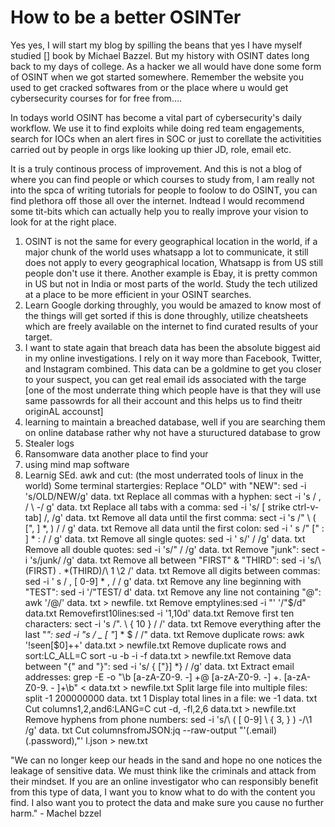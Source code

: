 # How to be a better OSINTer
Yes yes, I will start my blog by spilling the beans that yes I have myself studied [] book by Michael Bazzel. But my history with OSINT dates long back to my days of college. As a hacker we all would have done some form of OSINT when we got started somewhere. Remember the website you used to get cracked softwares from or the place where u would get cybersecurity courses for for free from....

In todays world OSINT has become a vital part of cybersecurity's daily workflow. We use it to find exploits while doing red team engagements, search for IOCs when an alert fires in SOC or just to corellate the activitities carried out by people in orgs like looking up thier JD, role, email etc.

It is a truly continous process of improvement. And this is not a blog of where you can find people or which courses to study from, I am really not into the spca of writing tutorials for people to foolow to do OSINT, you can find plethora off those all over the internet. Indtead I would recommend some tit-bits which can actually help you to really improve your vision to look for at the right place.

1. OSINT is not the same for every geographical location in the world, if a major chunk of the world uses whatsapp a lot to communicate, it still does not apply to every geographical location, Whatsapp is from US still people don't use it there. Another example is Ebay, it is pretty common in US but not in India or most parts of the world. Study the tech utilized at a place to be more efficient in your OSINT searches.
2.  Learn Google dorking throughly, you would be amazed to know most of the things will get sorted if this is done throughly, utilize cheatsheets which are freely available on the internet to find curated results of your target.
3.  I want to state again that breach
data has been the absolute biggest aid in my online investigations. I rely on it way more than Facebook, Twitter,
and Instagram combined. This data can be a goldmine to get you closer to your suspect, you can get real email ids associated with the targe [one of the most underrate thing which people have is that they will use same passowrds for all their account and this helps us to find theitr originAL accounst]
4. learning to maintain a breached database, well if you are searching them on online database rather why not have a stuructured database to grow 
5. Stealer logs
6. Ransomware data another place to find your
8. using mind map software
9. Learnig SEd. awk and cut: (the most underrated tools of linux in the world)
   Some terminal startergies:
   Replace "OLD" with "NEW": sed -i 's/OLD/NEW/g' data. txt
Replace all commas with a hyphen: sect -i 's / \, / \ -/ g' data. txt
Replace all tabs with a comma: sed -i 's/ [ strike ctrl-v-tab] /\, /g' data. txt
Remove all data until the first comma: sect -i 's /" \ ( [", ] *, \) / / g' data. txt
Remove all data until the first colon: sed -i ' s /" [" : ] * : / / g' data. txt
Remove all single quotes: sed -i ' s/\' / /g' data. txt
Remove all double quotes: sed -i 's/\" / /g' data. txt
Remove "junk": sect -i 's/junk/ /g' data. txt
Remove all between "FIRST" & "THIRD": sed -i 's/\ (FIRST\) . *\(THIRD\)/\ 1 \2 /' data. txt
Remove all digits between commas: sed -i ' s / \, [ 0-9] * \, / / g' data. txt
Remove any line beginning with "TEST": sed -i '/"TEST/ d' data. txt
Remove any line not containing "@": awk '/@/' data. txt > newfile. txt
Remove emptylines:sed -i "' '/"$/d" data.txt
Removefirst10lines:sed -i '1,10d' data.txt
Remove first ten characters: sect -i 's /". \ { 10 \} / /' data. txt
Remove everything after the last "_": sed -i "s / _ [ "_] * $ / /" data. txt
Remove duplicate rows: awk '!seen[$0]++' data.txt > newfile.txt
Remove duplicate rows and sort:LC_ALL=C sort -u -b -i -f
data.txt > newfile.txt
Remove data between "{" and "}": sed -i 's/ { ["}] *} / /g' data. txt
Extract email addresses: grep -E -o "\b [a-zA-Z0-9. -] +@ [a-zA-Z0-9. -] +\. [a-zA-Z0-9. -
]+\b" < data.txt > newfile.txt
Split large file into multiple files: split -1 200000000 data. txt 1
Display total lines in a file: we -1 data. txt
Cut columns1,2,and6:LANG=C cut -d, -fl,2,6 data.txt > newfile.txt
Remove hyphens from phone numbers: sed -i 's/\ ( [ 0-9] \ { 3, \} \) -/\1 /g' data. txt
Cut columnsfromJSON:jq --raw-output "'\(.email)\(.password),"' l.json > new.txt

"We can
no longer keep our heads in the sand and hope no one notices the leakage of sensitive data. We must think like
the criminals and attack from their mindset. If you are an online investigator who can responsibly benefit from
this type of data, I want you to know what to do with the content you find. I also want you to protect the data
and make sure you cause no further harm." - Machel bzzel





